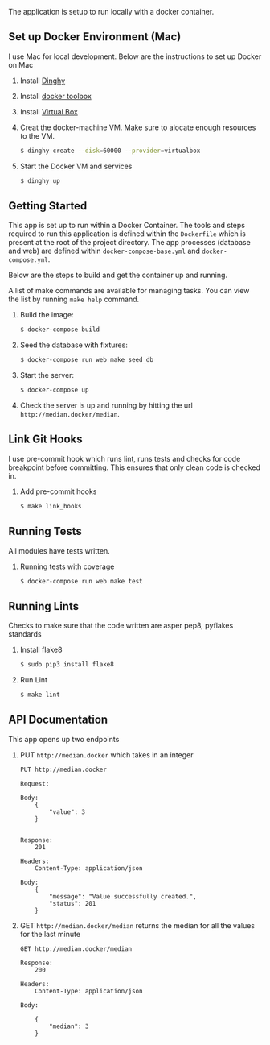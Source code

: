 The application is setup to run locally with a docker container.

## Set up Docker Environment (Mac)
I use Mac for local development. Below are the instructions to set up
Docker on Mac

1. Install [Dinghy](https://github.com/codekitchen/dinghy)

2. Install [docker toolbox](https://www.docker.com/products/docker-toolbox)

3. Install [Virtual Box](https://www.virtualbox.org/wiki/Downloads)

4. Creat the docker-machine VM. Make sure to alocate enough resources to the VM.

    ``` bash
    $ dinghy create --disk=60000 --provider=virtualbox
    ```

5. Start the Docker VM and services

    ``` bash
    $ dinghy up
    ```

## Getting Started
This app is set up to run within a Docker Container.
The tools and steps required to run this application is defined within the
`Dockerfile` which is present at the root of the project directory.
The app processes (database and web) are defined within `docker-compose-base.yml` and `docker-compose.yml`.

Below are the steps to build and get the container up and running.

A list of make commands are available for managing tasks. You can view the list by running `make help` command.

1. Build the image:

    ``` bash
    $ docker-compose build
    ```

2. Seed the database with fixtures:

    ``` bash
    $ docker-compose run web make seed_db
    ```

3. Start the server:

    ``` bash
    $ docker-compose up
    ```

4. Check the server is up and running by hitting the url `http://median.docker/median`.


## Link Git Hooks
I use pre-commit hook which runs lint, runs tests and checks for code breakpoint before committing. This ensures that only clean code is checked in.

1. Add pre-commit hooks

    ``` bash
    $ make link_hooks
    ```

## Running Tests
All modules have tests written.

1. Running tests with coverage

    ``` bash
    $ docker-compose run web make test
    ```

## Running Lints
Checks to make sure that the code written are asper pep8, pyflakes standards

1. Install flake8

    ``` bash
    $ sudo pip3 install flake8
    ```

2. Run Lint

    ``` bash
    $ make lint
    ```

## API Documentation
This app opens up two endpoints

1. PUT `http://median.docker` which takes in an integer

    ```
    PUT http://median.docker

    Request:

    Body:
        {
            "value": 3
        }


    Response:
        201

    Headers:
        Content-Type: application/json

    Body:
        {
            "message": "Value successfully created.",
            "status": 201
        }
    ```


2. GET `http://median.docker/median`  returns the median for all the values for the last minute

    ```
    GET http://median.docker/median

    Response:
        200

    Headers:
        Content-Type: application/json

    Body:

        {
            "median": 3
        }
    ```
